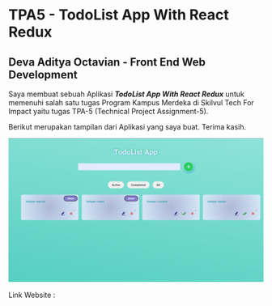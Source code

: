 # TPA5 - TodoList App With React Redux

## Deva Aditya Octavian - Front End Web Development

Saya membuat sebuah Aplikasi _**TodoList App With React Redux**_ untuk memenuhi salah satu tugas Program Kampus Merdeka di Skilvul Tech For Impact yaitu tugas TPA-5 (Technical Project Assignment-5).

Berikut merupakan tampilan dari Aplikasi yang saya buat. Terima kasih.

![homepage](src/img/homepage.png)

Link Website :

